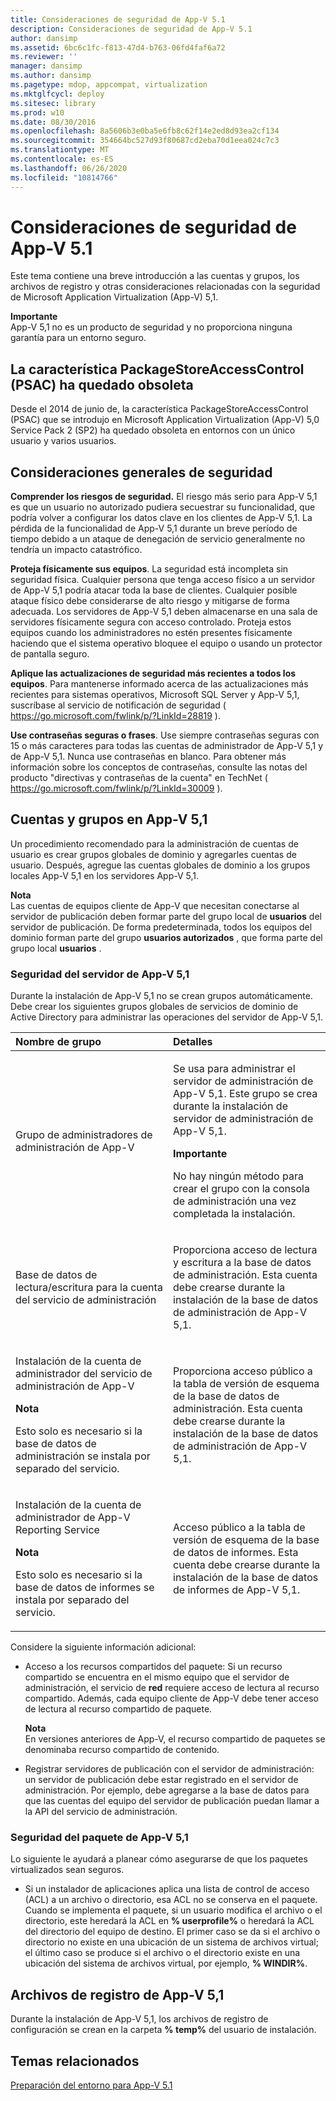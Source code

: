 ```yaml
---
title: Consideraciones de seguridad de App-V 5.1
description: Consideraciones de seguridad de App-V 5.1
author: dansimp
ms.assetid: 6bc6c1fc-f813-47d4-b763-06fd4faf6a72
ms.reviewer: ''
manager: dansimp
ms.author: dansimp
ms.pagetype: mdop, appcompat, virtualization
ms.mktglfcycl: deploy
ms.sitesec: library
ms.prod: w10
ms.date: 08/30/2016
ms.openlocfilehash: 8a5606b3e0ba5e6fb8c62f14e2ed8d93ea2cf134
ms.sourcegitcommit: 354664bc527d93f80687cd2eba70d1eea024c7c3
ms.translationtype: MT
ms.contentlocale: es-ES
ms.lasthandoff: 06/26/2020
ms.locfileid: "10814766"
---
```

# Consideraciones de seguridad de App-V 5.1


Este tema contiene una breve introducción a las cuentas y grupos, los archivos de registro y otras consideraciones relacionadas con la seguridad de Microsoft Application Virtualization (App-V) 5,1.

**Importante**  
App-V 5,1 no es un producto de seguridad y no proporciona ninguna garantía para un entorno seguro.



## La característica PackageStoreAccessControl (PSAC) ha quedado obsoleta


Desde el 2014 de junio de, la característica PackageStoreAccessControl (PSAC) que se introdujo en Microsoft Application Virtualization (App-V) 5,0 Service Pack 2 (SP2) ha quedado obsoleta en entornos con un único usuario y varios usuarios.

## Consideraciones generales de seguridad


**Comprender los riesgos de seguridad.** El riesgo más serio para App-V 5,1 es que un usuario no autorizado pudiera secuestrar su funcionalidad, que podría volver a configurar los datos clave en los clientes de App-V 5,1. La pérdida de la funcionalidad de App-V 5,1 durante un breve período de tiempo debido a un ataque de denegación de servicio generalmente no tendría un impacto catastrófico.

**Proteja físicamente sus equipos**. La seguridad está incompleta sin seguridad física. Cualquier persona que tenga acceso físico a un servidor de App-V 5,1 podría atacar toda la base de clientes. Cualquier posible ataque físico debe considerarse de alto riesgo y mitigarse de forma adecuada. Los servidores de App-V 5,1 deben almacenarse en una sala de servidores físicamente segura con acceso controlado. Proteja estos equipos cuando los administradores no estén presentes físicamente haciendo que el sistema operativo bloquee el equipo o usando un protector de pantalla seguro.

**Aplique las actualizaciones de seguridad más recientes a todos los equipos**. Para mantenerse informado acerca de las actualizaciones más recientes para sistemas operativos, Microsoft SQL Server y App-V 5,1, suscríbase al servicio de notificación de seguridad ( <https://go.microsoft.com/fwlink/p/?LinkId=28819> ).

**Use contraseñas seguras o frases**. Use siempre contraseñas seguras con 15 o más caracteres para todas las cuentas de administrador de App-V 5,1 y de App-V 5,1. Nunca use contraseñas en blanco. Para obtener más información sobre los conceptos de contraseñas, consulte las notas del producto "directivas y contraseñas de la cuenta" en TechNet ( <https://go.microsoft.com/fwlink/p/?LinkId=30009> ).

## Cuentas y grupos en App-V 5,1


Un procedimiento recomendado para la administración de cuentas de usuario es crear grupos globales de dominio y agregarles cuentas de usuario. Después, agregue las cuentas globales de dominio a los grupos locales App-V 5,1 en los servidores App-V 5,1.

**Nota**  
Las cuentas de equipos cliente de App-V que necesitan conectarse al servidor de publicación deben formar parte del grupo local de **usuarios** del servidor de publicación. De forma predeterminada, todos los equipos del dominio forman parte del grupo **usuarios autorizados** , que forma parte del grupo local **usuarios** .



### <a href="" id="-------------app-v-5-1-server-security"></a> Seguridad del servidor de App-V 5,1

Durante la instalación de App-V 5,1 no se crean grupos automáticamente. Debe crear los siguientes grupos globales de servicios de dominio de Active Directory para administrar las operaciones del servidor de App-V 5,1.

<table>
<colgroup>
<col width="50%" />
<col width="50%" />
</colgroup>
<thead>
<tr class="header">
<th align="left">Nombre de grupo</th>
<th align="left">Detalles</th>
</tr>
</thead>
<tbody>
<tr class="odd">
<td align="left"><p>Grupo de administradores de administración de App-V</p></td>
<td align="left"><p>Se usa para administrar el servidor de administración de App-V 5,1. Este grupo se crea durante la instalación de servidor de administración de App-V 5,1.</p>
<div class="alert">
<strong>Importante</strong><br/><p>No hay ningún método para crear el grupo con la consola de administración una vez completada la instalación.</p>
</div>
<div>

</div></td>
</tr>
<tr class="even">
<td align="left"><p>Base de datos de lectura/escritura para la cuenta del servicio de administración</p></td>
<td align="left"><p>Proporciona acceso de lectura y escritura a la base de datos de administración. Esta cuenta debe crearse durante la instalación de la base de datos de administración de App-V 5,1.</p></td>
</tr>
<tr class="odd">
<td align="left"><p>Instalación de la cuenta de administrador del servicio de administración de App-V</p>
<div class="alert">
<strong>Nota</strong><br/><p>Esto solo es necesario si la base de datos de administración se instala por separado del servicio.</p>
</div>
<div>

</div></td>
<td align="left"><p>Proporciona acceso público a la tabla de versión de esquema de la base de datos de administración. Esta cuenta debe crearse durante la instalación de la base de datos de administración de App-V 5,1.</p></td>
</tr>
<tr class="even">
<td align="left"><p>Instalación de la cuenta de administrador de App-V Reporting Service</p>
<div class="alert">
<strong>Nota</strong><br/><p>Esto solo es necesario si la base de datos de informes se instala por separado del servicio.</p>
</div>
<div>

</div></td>
<td align="left"><p>Acceso público a la tabla de versión de esquema de la base de datos de informes. Esta cuenta debe crearse durante la instalación de la base de datos de informes de App-V 5,1.</p></td>
</tr>
</tbody>
</table>



Considere la siguiente información adicional:

-   Acceso a los recursos compartidos del paquete: Si un recurso compartido se encuentra en el mismo equipo que el servidor de administración, el servicio de **red** requiere acceso de lectura al recurso compartido. Además, cada equipo cliente de App-V debe tener acceso de lectura al recurso compartido de paquete.

    **Nota**  
    En versiones anteriores de App-V, el recurso compartido de paquetes se denominaba recurso compartido de contenido.



-   Registrar servidores de publicación con el servidor de administración: un servidor de publicación debe estar registrado en el servidor de administración. Por ejemplo, debe agregarse a la base de datos para que las cuentas del equipo del servidor de publicación puedan llamar a la API del servicio de administración.

### <a href="" id="-------------app-v-5-1-package-security"></a> Seguridad del paquete de App-V 5,1

Lo siguiente le ayudará a planear cómo asegurarse de que los paquetes virtualizados sean seguros.

-   Si un instalador de aplicaciones aplica una lista de control de acceso (ACL) a un archivo o directorio, esa ACL no se conserva en el paquete. Cuando se implementa el paquete, si un usuario modifica el archivo o el directorio, este heredará la ACL en **% userprofile%** o heredará la ACL del directorio del equipo de destino. El primer caso se da si el archivo o directorio no existe en una ubicación de un sistema de archivos virtual; el último caso se produce si el archivo o el directorio existe en una ubicación del sistema de archivos virtual, por ejemplo, **% WINDIR%**.

## <a href="" id="---------app-v-5-1-log-files"></a> Archivos de registro de App-V 5,1


Durante la instalación de App-V 5,1, los archivos de registro de configuración se crean en la carpeta **% temp%** del usuario de instalación.






## Temas relacionados


[Preparación del entorno para App-V 5.1](preparing-your-environment-for-app-v-51.md)









